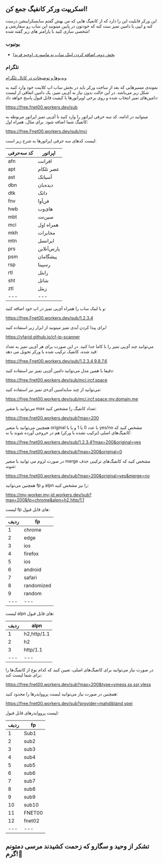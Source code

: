 ## اسکریپت ورکر کانفیگ جمع کن! 

این ورکر قابلیت این را دارد که از کانفیگ هایی که   من بهش گفتم سابسکرایبشن درست کنه و ایپی یا دامین تمیز ست کنه که خودتون در پایین میتونید این ساب رو سفارشی و شخصی سازی کنید با پارامتر های زیر گفته شده! 

### یوتیوب

- [(وحید فرید) بخش دوم، اضافه کردن لینک ساب به ماسوری](https://youtu.be/Pq5FWdG31Yc)

### تلگرام

[ویدیوها و توضیحات در کانال تلگرام](https://t.me/FNET00)


نمونه‌ی مسیرهایی که بعد از ساخت ورکر باید در بخش ساب اپ کلاینت خود وارد کنید به شکل زیر می‌باشد. در این حالت بدون نیاز به آی‌پی تمیز، یک دامین اتفاقی از لیست دامین‌های تمیز انتخاب شده و روی برخی اوپراتورها با کیفیت قابل قبول پاسخ خواهد داد:

https://free.fnet00.workers.dev/sub


میتوانید در ادامه، کد سه حرفی اپراتور را وارد کنید تا آی‌پی تمیز اپراتور مربوطه به کانفیگ شما اضافه شود. برای مثال، همراه اول:

https://free.Fnet00.workers.dev/sub/mci


لیست کدهای سه حرفی اپراتورها به شرح زیر است:

کد سه‌حرفی  | اپراتور      
---         | --- 
afn         | افرانت       
apt         | عصر تلکام    
ast         | آسیاتک       
dbn         | دیده‌بان     
dtk         | داتک    
fnv         | فن‌آوا        
hwb         | های‌وب        
mbt         | مبین‌نت       
mci         | همراه اول    
mkh         | مخابرات      
mtn         | ایرانسل      
prs         | پارس‌آنلاین    
psm         | پیشگامان    
rsp         | رسپینا       
rtl         | رایتل        
sht         | شاتل         
ztl         | زیتل
---         | ---


و یا لینک ساب را همراه آی‌پی تمیز در اپ خود اضافه کنید:

https://free.Fnet00.workers.dev/sub/1.2.3.4

برای پیدا کردن آیدی تمیز میتونید از ابزار زیر استفاده کنید! 

https://vfarid.github.io/cf-ip-scanner


می‌توانید چند آی‌پی تمیز را با کاما جدا کنید. در این صورت برای هر آی‌پی تمیز به تعداد قید شده، کانفیک ترکیب شده با ورکر تحویل می دهد:

https://free.Fnet00.workers.dev/sub/1.2.3.4,9.8.7.6

دقیقا با همین مدل می‌توانید دامین آی‌پی تمیز نیز استفاده کنید:

https://free.fnet00.workers.dev/sub/mci.ircf.space

می‌توانید از چند سابدامنین آیءی تمیز نیز استفاده کنید:

https://free.fnet00.workers.dev/sub/mci.ircf.space,my.domain.me

می‌توانید با متغیر max تعداد کانفیگ را مشخص کنید:

https://free.fnet00.workers.dev/sub?max=200

همچنین می‌توانید با متغیر original با عدد 0 یا 1 و یا با yes/no مشخص کنید که کانفیگ‌های اصلی (ترکیب نشده با ورکر) هم در خروجی آورده شوند یا نه:

https://free.fnet00.workers.dev/sub/1.2.3.4?max=200&original=yes

https://free.fnet00.workers.dev/sub?max=200&original=0

در صورت لزوم می توانید با متغیر merge مشخص کنید که کانفیگ‌های ترکیبی حذف شوند:

https://free.fnet00.workers.dev/sub?max=200&original=yes&merge=no

همچنین می‌توانید fp و alpn را نیز مشخص کنید:

https://my-worker.my-id.workers.dev/sub?max=200&fp=chrome&alpn=h2,http/1.1

لیست fp های قابل قبول:

ردیف | fp
---  | ---
 1   | chrome
 2   | edge
 3   | ios
 4   | firefox
 5   | ios
 6   | android
 7   | safari
 8   | randomized
 9   | random
---  | ---

لیست alpn های قابل قبول:

ردیف | alpn
---  | ---
1    | h2,http/1.1
2    | h2
3    | http/1.1
---  | ---


در صورت نیاز می‌توانید برای کانفیگ‌های اصلی، تعیین کنید که کدام نوع از کانفیگ‌ها را برای شما لیست کند:

https://free.fnet00.workers.dev/sub?max=200&type=vmess,ss,ssr,vless

همچنین در صورت نیاز می‌توانید لیست پرووایدرها را محدود کنید:

https://free.fnet00.workers.dev/sub?provider=mahdibland,vpei

لیست پرووایدرهای قابل قبول:

ردیف | fp
---  | ---
 1   | Sub1
 2   | sub2
 3   | sub3
 4   | sub4
 5   | sub5
 6   | sub6
 7   | sub7
 8   | sub8
 9   | sub9
 10  | sub10
 11  | FNET00
 12  | fnet02
---  | ---


## تشکر از وحید و سگارو که زحمت کشیدند مرسی دمتونم گرم!🌱
